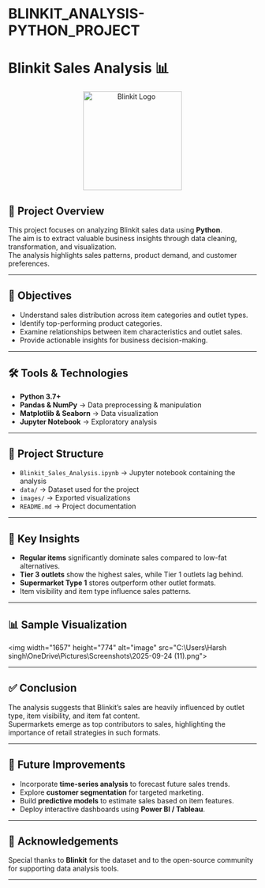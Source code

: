 # BLINKIT_ANALYSIS-PYTHON_PROJECT
# Blinkit Sales Analysis 📊  

<p align="center">
  <img src="https://seeklogo.com/images/B/blinkit-logo-CCCB4E2120-seeklogo.com.png" alt="Blinkit Logo" width="200"/>
</p>

## 📌 Project Overview  
This project focuses on analyzing Blinkit sales data using **Python**.  
The aim is to extract valuable business insights through data cleaning, transformation, and visualization.  
The analysis highlights sales patterns, product demand, and customer preferences.  

---

## 🎯 Objectives  
- Understand sales distribution across item categories and outlet types.  
- Identify top-performing product categories.  
- Examine relationships between item characteristics and outlet sales.  
- Provide actionable insights for business decision-making.  

---

## 🛠️ Tools & Technologies  
- **Python 3.7+**  
- **Pandas & NumPy** → Data preprocessing & manipulation  
- **Matplotlib & Seaborn** → Data visualization  
- **Jupyter Notebook** → Exploratory analysis  

---

## 📂 Project Structure  
- `Blinkit_Sales_Analysis.ipynb` → Jupyter notebook containing the analysis  
- `data/` → Dataset used for the project  
- `images/` → Exported visualizations  
- `README.md` → Project documentation  

---

## 🔑 Key Insights  
- **Regular items** significantly dominate sales compared to low-fat alternatives.  
- **Tier 3 outlets** show the highest sales, while Tier 1 outlets lag behind.  
- **Supermarket Type 1** stores outperform other outlet formats.  
- Item visibility and item type influence sales patterns.  

---

## 📊 Sample Visualization  

<img width="1657" height="774" alt="image" src="C:\Users\Harsh singh\OneDrive\Pictures\Screenshots\2025-09-24 (11).png"\>

---

## ✅ Conclusion  
The analysis suggests that Blinkit’s sales are heavily influenced by outlet type, item visibility, and item fat content.  
Supermarkets emerge as top contributors to sales, highlighting the importance of retail strategies in such formats.  

---

## 🚀 Future Improvements  
- Incorporate **time-series analysis** to forecast future sales trends.  
- Explore **customer segmentation** for targeted marketing.  
- Build **predictive models** to estimate sales based on item features.  
- Deploy interactive dashboards using **Power BI / Tableau**.  

---

## 🙌 Acknowledgements  
Special thanks to **Blinkit** for the dataset and to the open-source community for supporting data analysis tools.  

---
